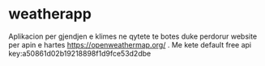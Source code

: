 # weatherapp
Aplikacion per gjendjen e klimes ne qytete te botes duke perdorur website per apin e hartes https://openweathermap.org/ .
Me kete default free api key:a50861d02b19218898f1d9fce53d2dbe
